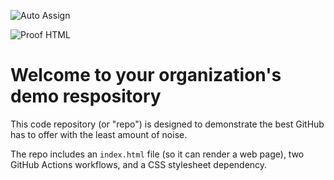 ![Auto Assign](https://github.com/Appnupan/demo-repository/actions/workflows/auto-assign.yml/badge.svg)

![Proof HTML](https://github.com/Appnupan/demo-repository/actions/workflows/proof-html.yml/badge.svg)

# Welcome to your organization's demo respository
This code repository (or "repo") is designed to demonstrate the best GitHub has to offer with the least amount of noise.

The repo includes an `index.html` file (so it can render a web page), two GitHub Actions workflows, and a CSS stylesheet dependency.
